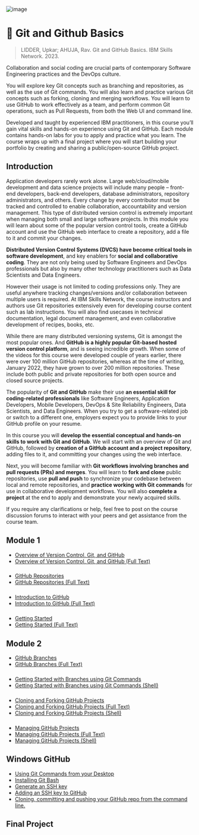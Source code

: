 ![image](https://github.com/AndreCoutinhom/AndreCoutinhom/assets/91290799/ca40ca09-a40e-44ae-9e2a-25c3042b502c)

# 🐙 Git and Github Basics 

> LIDDER, Upkar; AHUJA, Rav. Git and GitHub Basics. IBM Skills Network. 2023.

Collaboration and social coding are crucial parts of contemporary Software Engineering practices and the DevOps culture.  

You will explore key Git concepts such as branching and repositories, as well as the use of Git commands. You will also learn and practice various Git concepts such as forking, cloning and merging workflows. You will learn to use GitHub to work effectively as a team, and perform common Git operations, such as Pull Requests, from both the Web UI and command line.

Developed and taught by experienced IBM practitioners, in this course you’ll gain vital skills and hands-on experience using Git and GitHub. Each module contains hands-on labs for you to apply and practice what you learn.  The course wraps up with a final project where you will start building your portfolio by creating and sharing a public/open-source GitHub project.

## Introduction


Application developers rarely work alone. Large web/cloud/mobile development and data science projects will include many people – front-end developers, back-end developers, database administrators, repository administrators, and others. Every change by every contributor must be tracked and controlled to enable collaboration, accountability and version management. This type of distributed version control is extremely important when managing both small and large software projects. In this module you will learn about some of the popular version control tools,  create a GitHub account and use the GitHub web interface to create a repository, add a file to it and commit your changes.

**Distributed Version Control Systems (DVCS) have become critical tools in software development**, and key enablers for **social and collaborative coding**. They are not only being used by Software Engineers and DevOps professionals but also by many other technology practitioners such as Data Scientists and Data Engineers.

However their usage is not limited to coding professions only. They are useful anywhere tracking changes/versions and/or collaboration between multiple users is required. At IBM Skills Network, the course instructors and authors use Git repositories extensively even for developing course content such as lab instructions. You will also find usecases in technical documentation, legal document management, and even collaborative development of recipes, books, etc.

While there are many distributed versioning systems,  Git is amongst the most popular ones. And **GitHub is a highly popular Git-based hosted version control platform**, and is seeing incredible growth.  When some of the videos for this course were developed couple of years earlier, there were over 100 million GitHub repositories, whereas at the time of writing, January 2022, they have grown to over 200 million repositories. These include both public and private repositories for both open source and closed source projects.

The popularity of **Git and GitHub** make their use **an essential skill for coding-related professionals** like Software Engineers, Application Developers, Mobile Developers, DevOps & Site Reliability Engineers,  Data Scientists, and Data Engineers. When you try to get a software-related job or switch to a different one,  employers expect you to provide links to your GitHub profile on your resume.

In this course you will **develop the essential conceptual and hands-on skills to work with Git and GitHub**. We will start with an overview of Git and GitHub, followed by **creation of a GitHub account and a project repository**, adding files to it, and committing your changes using the web interface.

Next, you will become familiar with **Git workflows involving branches and pull requests (PRs) and merges**. You will learn to **fork and clone** public repositories, use **pull and push** to synchronize your codebase between local and remote repositories, and **practice working with Git commands** for use in collaborative development workflows. You will also **complete a project** at the end to apply and demonstrate your newly acquired skills.

If you require any clarifications or help, feel free to post on the course discussion forums to interact with your peers and get assistance from the course team.

## Module 1

* [Overview of Version Control, Git, and GitHub](Module%201/overview.md)
* [Overview of Version Control, Git, and GitHub (Full Text)](Module%201/overview.txt)

###

* [GitHub Repositories](Module%201/repositories.md)
* [GitHub Repositories (Full Text)](Module%201/repositories.txt)

###
* [Introduction to GitHub](Module%201/introduction.md)
* [Introduction to GitHub (Full Text)](Module%201/introduction.txt)

###

* [Getting Started](Module%201/get_started.md)
* [Getting Started (Full Text)](Module%201/get_started.txt)

## Module 2

* [GitHub Branches](Module%202/branches.md)
* [GitHub Branches (Full Text)](Module%202/branches.txt)

###

* [Getting Started with Branches using Git Commands](Module%202/git_commands_practice.md)
* [Getting Started with Branches using Git Commands (Shell)](Module%202/git_commands_practice.sh)

###

* [Cloning and Forking GitHub Projects](Module%202/cloning_and_forking.md)
* [Cloning and Forking GitHub Projects (Full Text)](Module%202/cloning_and_forking.txt)
* [Cloning and Forking GitHub Projects (Shell)](Module%202/cloning_and_forking.sh)

###

* [Managing GitHub Projects](Module%202/projects.md)
* [Managing GitHub Projects (Full Text)](Module%202/projects.txt)
* [Managing GitHub Projects (Shell)](Module%202/projects.sh)

## Windows GitHub

* [Using Git Commands from your Desktop](Windows%20GitHub/git_desktop.md)
* [Installing Git Bash](Windows%20GitHub/installation.md)
* [Generate an SSH key](Windows%20GitHub/generate_ssh_key.md)
* [Adding an SSH key to GitHub](Windows%20GitHub/ssh_github.md)
* [Cloning, committing and pushing your GitHub repo from the command line.](Windows%20GitHub/desktop_git_use.md)

## Final Project


